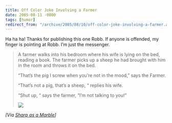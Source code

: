 ```yaml
---
title: Off Color Joke Involving a Farmer
date: 2005-08-11 -0800
tags: [humor]
redirect_from: "/archive/2005/08/10/off-color-joke-involving-a-farmer.aspx/"
---
```


Ha ha ha! Thanks for publishing this one Robb. If anyone is offended, my
finger is pointing at Robb. I’m just the messenger.

> A farmer walks into his bedroom where his wife is lying on the bed,
> reading a book. The farmer picks up a sheep he had brought with him in
> the room and throws it on the bed.
>
> “That’s the pig I screw when you’re not in the mood,” says the Farmer.
>
> “That’s not a pig, that’s a sheep, “ replies his wife.
>
> “Shut up, “ says the farmer, “I’m not talking to you!”
>
> ![](http://sharpmarbles.stufftoread.com/aggbug/3757.aspx)

*[Via [Sharp as a
Marble](http://sharpmarbles.stufftoread.com/archive/2005/08/11/3757.aspx)]*

